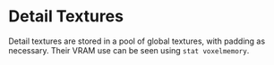 # Detail Textures

Detail textures are stored in a pool of global textures, with padding as necessary. Their VRAM use can be seen using `stat voxelmemory`.

